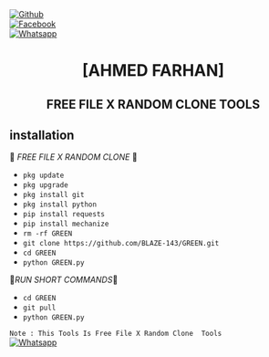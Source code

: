 <b></b> </br> <br>[![Github](https://img.shields.io/badge/Github-BLAZE.FARHAN-dimgray?style=flat-square&logo=github)](https://github.com/BLAZE-143)<br> [![Facebook](https://img.shields.io/badge/Facebook-FARHAN-blue?style=flat-square&logo=facebook)](https://www.facebook.com/F4RH9NXXX.COM12)<br> [![Whatsapp](https://img.shields.io/badge/Whatsapp-FARHAN-deepgreen?style=flat-square&logo=whatsapp)](https://wa.me/+8801843961233)



<h1 align="center"> [AHMED FARHAN]</h1>

<h2 align="center">  FREE FILE X RANDOM CLONE TOOLS </h2>


## <b>installation</b>

🔰 _FREE FILE X RANDOM CLONE_ 🔰

- `pkg update`
- `pkg upgrade`
- `pkg install git`
- `pkg install python`
- `pip install requests`
- `pip install mechanize`
- `rm -rf GREEN`
- `git clone https://github.com/BLAZE-143/GREEN.git`
- `cd GREEN`
- `python GREEN.py`
     
 🖤_RUN SHORT COMMANDS_🖤
- `cd GREEN`
- `git pull`
- `python GREEN.py`

 ```Note : This Tools Is Free File X Random Clone  Tools ```</br>
 [![Whatsapp](https://img.shields.io/badge/Whatsapp-FARHAN-deepgreen?style=flat-square&logo=whatsapp)](https://wa.me/+8801843961233)
